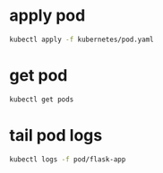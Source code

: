 # apply pod 
```bash
kubectl apply -f kubernetes/pod.yaml
```

# get pod
```bash
kubectl get pods
```

# tail pod logs
```bash
kubectl logs -f pod/flask-app
```
